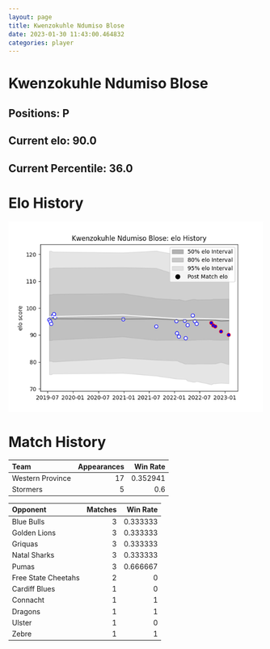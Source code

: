 ```yaml
---  
layout: page  
title: Kwenzokuhle Ndumiso Blose  
date: 2023-01-30 11:43:00.464832  
categories: player  
---
```

# Kwenzokuhle Ndumiso Blose

## Positions: P

## Current elo: 90.0

## Current Percentile: 36.0

# Elo History


![elo history](history_KwenzokuhleNdumisoBlose.png)
# Match History


| Team             |   Appearances |   Win Rate |
|:-----------------|--------------:|-----------:|
| Western Province |            17 |   0.352941 |
| Stormers         |             5 |   0.6      |

| Opponent            |   Matches |   Win Rate |
|:--------------------|----------:|-----------:|
| Blue Bulls          |         3 |   0.333333 |
| Golden Lions        |         3 |   0.333333 |
| Griquas             |         3 |   0.333333 |
| Natal Sharks        |         3 |   0.333333 |
| Pumas               |         3 |   0.666667 |
| Free State Cheetahs |         2 |   0        |
| Cardiff Blues       |         1 |   0        |
| Connacht            |         1 |   1        |
| Dragons             |         1 |   1        |
| Ulster              |         1 |   0        |
| Zebre               |         1 |   1        |